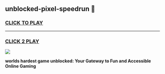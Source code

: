 
## unblocked-pixel-speedrun 👋
<h3>
<a href="https://premium.freeplayer.one?title=unblocked-pixel-speedrun&ref=14F">CLICK TO PLAY</a></h3>
<hr>

<h3>
<a href="https://premium.freeplayer.one?title=unblocked-pixel-speedrun&ref=14F">CLICK 2 PLAY</a>
  
</h3>

<a href="https://premium.freeplayer.one?title=unblocked-pixel-speedrun&ref=12F/"><img src="https://clearcache.store/games.png"></a>


**worlds hardest game unblocked: Your Gateway to Fun and Accessible Online Gaming**
